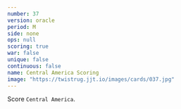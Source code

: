 ```yaml
---
number: 37
version: oracle
period: M
side: none
ops: null
scoring: true
war: false
unique: false
continuous: false
name: Central America Scoring
image: "https://twistrug.jjt.io/images/cards/037.jpg"
---
```

Score `Central America`.
